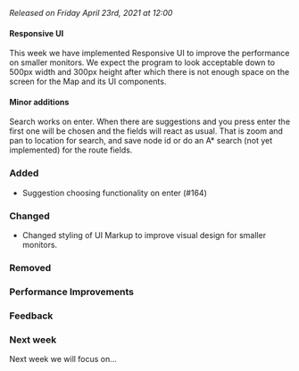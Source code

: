 _Released on Friday April 23rd, 2021 at 12:00_

#### Responsive UI
This week we have implemented Responsive UI to improve the performance on smaller monitors. We expect the program to look acceptable down to 500px width and 300px height after which there is not enough space on the screen for the Map and its UI components.

#### Minor additions
Search works on enter. When there are suggestions and you press enter the first one will be chosen and the fields will react as usual. That is zoom and pan to location for search, and save node id or do an A* search (not yet implemented) for the route fields.

### Added

- Suggestion choosing functionality on enter (#164) 

### Changed

- Changed styling of UI Markup to improve visual design for smaller monitors.

### Removed

### Performance Improvements

### Feedback

### Next week

Next week we will focus on...
